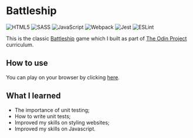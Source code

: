 # Battleship

![HTML5](https://img.shields.io/badge/html5-%23E34F26.svg?style=for-the-badge&logo=html5&logoColor=white)
![SASS](https://img.shields.io/badge/SASS-hotpink.svg?style=for-the-badge&logo=SASS&logoColor=white)
![JavaScript](https://img.shields.io/badge/javascript-%23323330.svg?style=for-the-badge&logo=javascript&logoColor=%23F7DF1E)
![Webpack](https://img.shields.io/badge/webpack-%238DD6F9.svg?style=for-the-badge&logo=webpack&logoColor=black)
![Jest](https://img.shields.io/badge/-jest-%23C21325?style=for-the-badge&logo=jest&logoColor=white)
![ESLint](https://img.shields.io/badge/ESLint-4B3263?style=for-the-badge&logo=eslint&logoColor=white)

This is the classic [Battleship](<https://en.wikipedia.org/wiki/Battleship_(game)>) game which I built as part of [The Odin Project](https://www.theodinproject.com/) curriculum.

## How to use

You can play on your browser by clicking [here]().

## What I learned

<ul>
    <li>The importance of unit testing;</li>
    <li>How to write unit tests;</li>
    <li>Improved my skills on styling websites;</li>
    <li>Improved my skills on Javascript.</li>
</ul>
